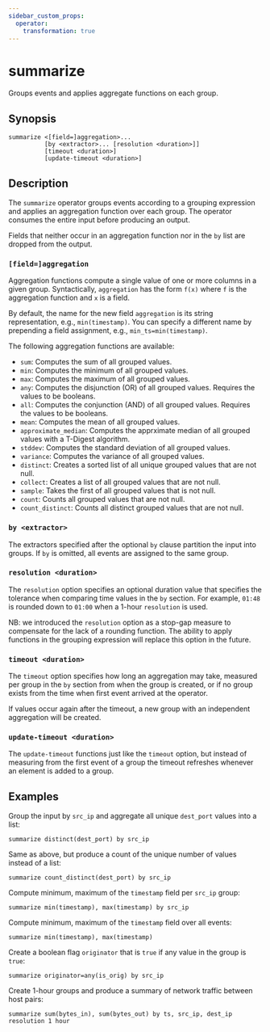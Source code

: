 ```yaml
---
sidebar_custom_props:
  operator:
    transformation: true
---
```


# summarize

Groups events and applies aggregate functions on each group.

## Synopsis

```
summarize <[field=]aggregation>... 
          [by <extractor>... [resolution <duration>]]
          [timeout <duration>]
          [update-timeout <duration>]
```

## Description

The `summarize` operator groups events according to a grouping expression and
applies an aggregation function over each group. The operator consumes the
entire input before producing an output.

Fields that neither occur in an aggregation function nor in the `by` list
are dropped from the output.

### `[field=]aggregation`

Aggregation functions compute a single value of one or more columns in a given
group. Syntactically, `aggregation` has the form `f(x)` where `f` is the
aggregation function and `x` is a field.

By default, the name for the new field `aggregation` is its string
representation, e.g., `min(timestamp)`. You can specify a different name by
prepending a field assignment, e.g., `min_ts=min(timestamp)`.

The following aggregation functions are available:

- `sum`: Computes the sum of all grouped values.
- `min`: Computes the minimum of all grouped values.
- `max`: Computes the maximum of all grouped values.
- `any`: Computes the disjunction (OR) of all grouped values. Requires the
  values to be booleans.
- `all`: Computes the conjunction (AND) of all grouped values. Requires the
  values to be booleans.
- `mean`: Computes the mean of all grouped values.
- `approximate_median`: Computes the apprximate median of all grouped values
  with a T-Digest algorithm.
- `stddev`: Computes the standard deviation of all grouped values.
- `variance`: Computes the variance of all grouped values.
- `distinct`: Creates a sorted list of all unique grouped values that are not
  null.
- `collect`: Creates a list of all grouped values that are not null.
- `sample`: Takes the first of all grouped values that is not null.
- `count`: Counts all grouped values that are not null.
- `count_distinct`: Counts all distinct grouped values that are not null.

### `by <extractor>`

The extractors specified after the optional `by` clause partition the input into
groups. If `by` is omitted, all events are assigned to the same group.

### `resolution <duration>`

The `resolution` option specifies an optional duration value that specifies the
tolerance when comparing time values in the `by` section. For example, `01:48`
is rounded down to `01:00` when a 1-hour `resolution` is used.

NB: we introduced the `resolution` option as a stop-gap measure to compensate for
the lack of a rounding function. The ability to apply functions in the grouping
expression will replace this option in the future.

### `timeout <duration>`

The `timeout` option specifies how long an aggregation may take, measured per
group in the `by` section from when the group is created, or if no group exists
from the time when first event arrived at the operator.

If values occur again after the timeout, a new group with an independent
aggregation will be created.

### `update-timeout <duration>`

The `update-timeout` functions just like the `timeout` option, but instead of
measuring from the first event of a group the timeout refreshes whenever an
element is added to a group.

## Examples

Group the input by `src_ip` and aggregate all unique `dest_port` values into a
list:

```
summarize distinct(dest_port) by src_ip
```

Same as above, but produce a count of the unique number of values instead of a
list:

```
summarize count_distinct(dest_port) by src_ip
```

Compute minimum, maximum of the `timestamp` field per `src_ip` group:

```
summarize min(timestamp), max(timestamp) by src_ip
```

Compute minimum, maximum of the `timestamp` field over all events:

```
summarize min(timestamp), max(timestamp)
```

Create a boolean flag `originator` that is `true` if any value in the group is
`true`:

```
summarize originator=any(is_orig) by src_ip
```

Create 1-hour groups and produce a summary of network traffic between host
pairs:

```
summarize sum(bytes_in), sum(bytes_out) by ts, src_ip, dest_ip resolution 1 hour
```
